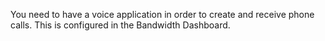 You need to have a voice application in order to create and receive phone calls. This is configured in the Bandwidth Dashboard.
